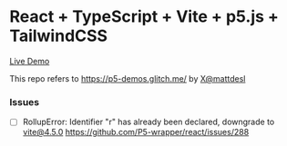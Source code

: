# React + TypeScript + Vite + p5.js + TailwindCSS
[Live Demo](https://p5-live.vercel.app)

This repo refers to https://p5-demos.glitch.me/ by [X@mattdesl](https://twitter.com/mattdesl)

### Issues

- [ ] RollupError: Identifier "r" has already been declared, downgrade to vite@4.5.0 https://github.com/P5-wrapper/react/issues/288
